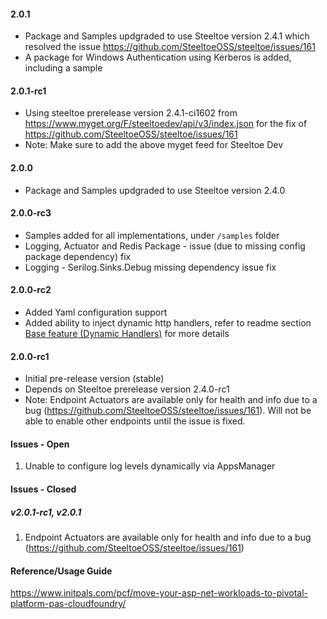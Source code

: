 #### 2.0.1
- Package and Samples updgraded to use Steeltoe version 2.4.1 which resolved the issue https://github.com/SteeltoeOSS/steeltoe/issues/161
- A package for Windows Authentication using Kerberos is added, including a sample


#### 2.0.1-rc1
- Using steeltoe prerelease version 2.4.1-ci1602 from https://www.myget.org/F/steeltoedev/api/v3/index.json for the fix of https://github.com/SteeltoeOSS/steeltoe/issues/161
- Note: Make sure to add the above myget feed for Steeltoe Dev

#### 2.0.0
- Package and Samples updgraded to use Steeltoe version 2.4.0

#### 2.0.0-rc3
- Samples added for all implementations, under `/samples` folder
- Logging, Actuator and Redis Package - issue (due to missing config package dependency) fix
- Logging - Serilog.Sinks.Debug missing dependency issue fix

#### 2.0.0-rc2
- Added Yaml configuration support
- Added ability to inject dynamic http handlers, refer to readme section [Base feature (Dynamic Handlers)](https://github.com/alfusinigoj/pivotal_cloudfoundry_replatform_bootstrap/#base-feature-dynamic-handlers) for more details

#### 2.0.0-rc1
- Initial pre-release version (stable)
- Depends on Steeltoe prerelease version 2.4.0-rc1
- Note: Endpoint Actuators are available only for health and info due to a bug (https://github.com/SteeltoeOSS/steeltoe/issues/161). Will not be able to enable other endpoints until the issue is fixed.

#### Issues - Open
1. Unable to configure log levels dynamically via AppsManager

#### Issues - Closed
##### v2.0.1-rc1, v2.0.1
1. Endpoint Actuators are available only for health and info due to a bug (https://github.com/SteeltoeOSS/steeltoe/issues/161)

#### Reference/Usage Guide
https://www.initpals.com/pcf/move-your-asp-net-workloads-to-pivotal-platform-pas-cloudfoundry/
